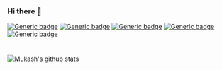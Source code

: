 ### Hi there 👋
[![Generic badge](https://img.shields.io/badge/React-Red.svg)]() [![Generic badge](https://img.shields.io/badge/NodeJS-Blue.svg)]()  [![Generic badge](https://img.shields.io/badge/MongoDB-Yellow.svg)]() [![Generic badge](https://img.shields.io/badge/JavaScript-Yellow.svg)]() [![Generic badge](https://img.shields.io/badge/Git-Black.svg)]()
#
![Mukash's github stats](https://github-readme-stats.vercel.app/api?username=mukash&show_icons=true&theme=radical&include_all_commits=true&count_private=true&show_owner=true&hide=stars,issues,prs)
<!--
**mukash/mukash** is a ✨ _special_ ✨ repository because its `README.md` (this file) appears on your GitHub profile.

Here are some ideas to get you started:

- 🔭 I’m currently working on ...
- 🌱 I’m currently learning ...
- 👯 I’m looking to collaborate on ...
- 🤔 I’m looking for help with ...
- 💬 Ask me about ...
- 📫 How to reach me: ...
- 😄 Pronouns: ...
- ⚡ Fun fact: ...
-->
